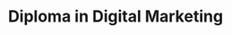 ---
title: Diploma in Digital Marketing
id: ddm
category: "undergraduate-programme"
code_kl: KPT/JPS(N/342/4/0233)(MQA/PA14523)05/28
code_pg: KPT/JPS(N/342/4/0236)(MQA/PA15219)05/27
intake: 19 Jan, 14 Jun & 23 Aug
note:
new_programme: true
---